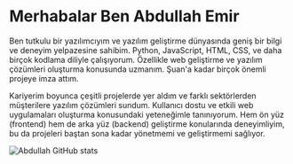 # Merhabalar Ben Abdullah Emir

Ben tutkulu bir yazılımcıyım ve yazılım geliştirme dünyasında geniş bir bilgi ve deneyim yelpazesine sahibim. Python, JavaScript, HTML, CSS, ve daha birçok kodlama diliyle çalışıyorum.
Özellikle web geliştirme ve yazılım çözümleri oluşturma konusunda uzmanım. Şuan'a kadar birçok önemli projeye imza attım.

Kariyerim boyunca çeşitli projelerde yer aldım ve farklı sektörlerden müşterilere yazılım çözümleri sundum. Kullanıcı dostu ve etkili web uygulamaları oluşturma konusundaki yeteneğimle tanınıyorum. 
Hem ön yüz (frontend) hem de arka yüz (backend) geliştirme konularında deneyimliyim, bu da projeleri baştan sona kadar yönetmemi ve geliştirmemi sağlıyor.

![Abdullah GitHub stats](https://github-readme-stats.vercel.app/api?username=abdullahemirb&show_icons=true&theme=radical)
<!--s
**AbdullahEmirB/AbdullahEmirB** is a ✨ _special_ ✨ repository because its `README.md` (this file) appears on your GitHub profile.

Here are some ideas to get you started:

- 🔭 I’m currently working on ...
- 🌱 I’m currently learning ...
- 👯 I’m looking to collaborate on ...
- 🤔 I’m looking for help with ...
- 💬 Ask me about ...
- 📫 How to reach me: ...
- 😄 Pronouns: ...
- ⚡ Fun fact: ...
-->
